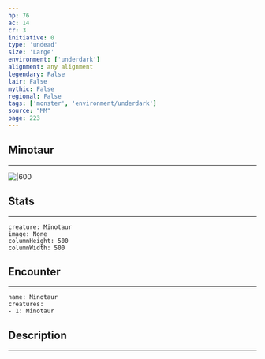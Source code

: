 ```yaml
---
hp: 76
ac: 14
cr: 3
initiative: 0
type: 'undead'    
size: 'Large'
environment: ['underdark']
alignment: any alignment
legendary: False
lair: False
mythic: False
regional: False
tags: ['monster', 'environment/underdark']
source: "MM"
page: 223
---
```


## Minotaur
---

![|600](D:/Program%20Files/5e.tools/img/bestiary/MM/Minotaur.jpg)

## Stats
---

```statblock
creature: Minotaur
image: None
columnHeight: 500
columnWidth: 500
```

## Encounter
---

```encounter-table
name: Minotaur
creatures:
- 1: Minotaur
```

## Description
---




